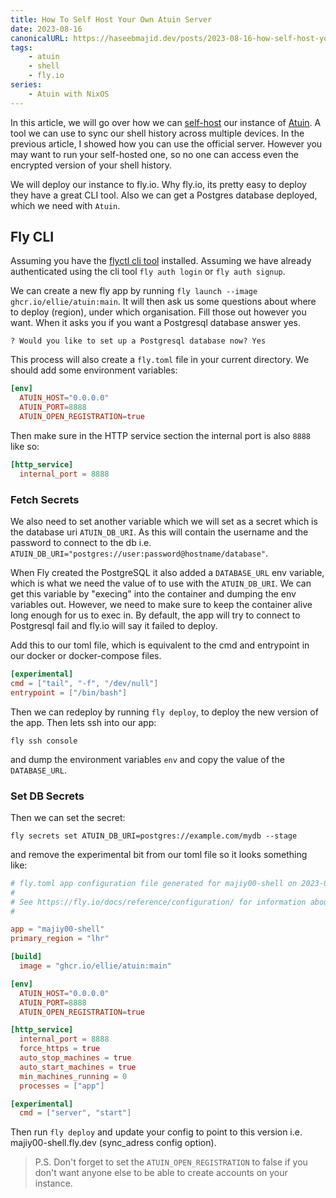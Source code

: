 ```yaml
---
title: How To Self Host Your Own Atuin Server
date: 2023-08-16
canonicalURL: https://haseebmajid.dev/posts/2023-08-16-how-self-host-your-own-atuin-server
tags:
    - atuin
    - shell
    - fly.io
series:
    - Atuin with NixOS
---
```


In this article, we will go over how we can [self-host](https://atuin.sh/docs/self-hosting/) our instance of [Atuin](https://atuin.sh/).
A tool we can use to sync our shell history across multiple devices. In the previous article, I showed how you can
use the official server. However you may want to run your self-hosted one, so no one can access even the
encrypted version of your shell history.

We will deploy our instance to fly.io. Why fly.io, its pretty easy to deploy they have a great CLI tool. Also
we can get a Postgres database deployed, which we need with `Atuin`.

## Fly CLI

Assuming you have the [flyctl cli tool](https://fly.io/docs/hands-on/install-flyctl/) installed.
Assuming we have already authenticated using the cli tool `fly auth login` or `fly auth signup`.

We can create a new fly app by running `fly launch --image ghcr.io/ellie/atuin:main`. It will then
ask us some questions about where to deploy (region), under which organisation. Fill those out however you want.
When it asks you if you want a Postgresql database answer yes.

```
? Would you like to set up a Postgresql database now? Yes
```

This process will also create a `fly.toml` file in your current directory. We should add some environment
variables:

```toml
[env]
  ATUIN_HOST="0.0.0.0"
  ATUIN_PORT=8888
  ATUIN_OPEN_REGISTRATION=true
```

Then make sure in the HTTP service section the internal port is also `8888` like so:

```toml
[http_service]
  internal_port = 8888
```

### Fetch Secrets

We also need to set another variable which we will set as a secret which is the database uri `ATUIN_DB_URI`.
As this will contain the username and the password to connect to the db i.e. `ATUIN_DB_URI="postgres://user:password@hostname/database"`.

When Fly created the PostgreSQL it also added a `DATABASE_URL` env variable, which is what we need the value of to use with the `ATUIN_DB_URI`.
We can get this variable by "execing" into the container and dumping the env variables out. However, we need to make sure to keep the container
alive long enough for us to exec in. By default, the app will try to connect to Postgresql fail and fly.io will say it failed to deploy.

Add this to our toml file, which is equivalent to the cmd and entrypoint in our docker or docker-compose files.

```toml
[experimental]
cmd = ["tail", "-f", "/dev/null"]
entrypoint = ["/bin/bash"]
```

Then we can redeploy by running `fly deploy`, to deploy the new version of the app.
Then lets ssh into our app:

`fly ssh console`

and dump the environment variables `env` and copy the value of the `DATABASE_URL`.

### Set DB Secrets

Then we can set the secret:

`fly secrets set ATUIN_DB_URI=postgres://example.com/mydb --stage`

and remove the experimental bit from our toml file so it looks something like:

```toml
# fly.toml app configuration file generated for majiy00-shell on 2023-07-29T14:31:15+01:00
#
# See https://fly.io/docs/reference/configuration/ for information about how to use this file.
#

app = "majiy00-shell"
primary_region = "lhr"

[build]
  image = "ghcr.io/ellie/atuin:main"

[env]
  ATUIN_HOST="0.0.0.0"
  ATUIN_PORT=8888
  ATUIN_OPEN_REGISTRATION=true

[http_service]
  internal_port = 8888
  force_https = true
  auto_stop_machines = true
  auto_start_machines = true
  min_machines_running = 0
  processes = ["app"]

[experimental]
  cmd = ["server", "start"]
```

Then run `fly deploy` and update your config to point to this version i.e. majiy00-shell.fly.dev (sync_adress config option).

> P.S. Don't forget to set the `ATUIN_OPEN_REGISTRATION` to false if you don't want anyone else to be able to create accounts on your instance.

